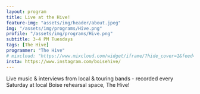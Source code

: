 ```yaml
---
layout: program
title: Live at the Hive!
feature-img: "assets/img/header/about.jpeg"
img: "/assets/img/programs/Hive.png"
profile: "/assets/img/programs/Hive.png"
subtitle: 3-4 PM Tuesdays
tags: [The Hive]
programmer: "The Hive"
# mixcloud: "https://www.mixcloud.com/widget/iframe/?hide_cover=1&feed=%2Ftropicofm%2Fplaylists%2F208-talk%2F"
insta: https://www.instagram.com/boisehive/
---
```


Live music & interviews from local & touring bands - recorded every Saturday at local Boise rehearsal space, The Hive!

